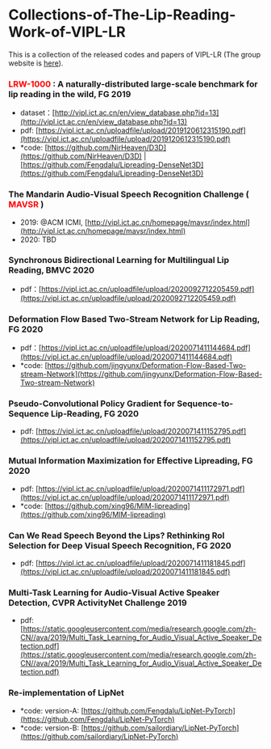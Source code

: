 # Collections-of-The-Lip-Reading-Work-of-VIPL-LR
This is a collection of the released codes and papers of VIPL-LR (The group website is [here](http://vipl.ict.ac.cn/en/team.php?id=9)).

### <font color=red> LRW-1000 </font>: A naturally-distributed large-scale benchmark for lip reading in the wild, FG 2019
  * dataset：[http://vipl.ict.ac.cn/en/view_database.php?id=13](http://vipl.ict.ac.cn/en/view_database.php?id=13)  
  * pdf: [https://vipl.ict.ac.cn/uploadfile/upload/2019120612315190.pdf](https://vipl.ict.ac.cn/uploadfile/upload/2019120612315190.pdf)  
  * \*code: [https://github.com/NirHeaven/D3D](https://github.com/NirHeaven/D3D)   | [https://github.com/Fengdalu/Lipreading-DenseNet3D](https://github.com/Fengdalu/Lipreading-DenseNet3D)  
### The Mandarin Audio-Visual Speech Recognition Challenge ( <font color=red> MAVSR </font>)
  * 2019: @ACM ICMI, [http://vipl.ict.ac.cn/homepage/mavsr/index.html](http://vipl.ict.ac.cn/homepage/mavsr/index.html)
  * 2020: TBD

### Synchronous Bidirectional Learning for Multilingual Lip Reading, BMVC 2020
  * pdf：[https://vipl.ict.ac.cn/uploadfile/upload/2020092712205459.pdf](https://vipl.ict.ac.cn/uploadfile/upload/2020092712205459.pdf)  

### Deformation Flow Based Two-Stream Network for Lip Reading, FG 2020
  * pdf：[https://vipl.ict.ac.cn/uploadfile/upload/2020071411144684.pdf](https://vipl.ict.ac.cn/uploadfile/upload/2020071411144684.pdf)  
  * \*code: [https://github.com/jingyunx/Deformation-Flow-Based-Two-stream-Network](https://github.com/jingyunx/Deformation-Flow-Based-Two-stream-Network)
  
### Pseudo-Convolutional Policy Gradient for Sequence-to-Sequence Lip-Reading, FG 2020
  * pdf: [https://vipl.ict.ac.cn/uploadfile/upload/2020071411152795.pdf](https://vipl.ict.ac.cn/uploadfile/upload/2020071411152795.pdf)
  
### Mutual Information Maximization for Effective Lipreading, FG 2020
  * pdf: [https://vipl.ict.ac.cn/uploadfile/upload/2020071411172971.pdf](https://vipl.ict.ac.cn/uploadfile/upload/2020071411172971.pdf)
  * \*code: [https://github.com/xing96/MIM-lipreading](https://github.com/xing96/MIM-lipreading)
  
### Can We Read Speech Beyond the Lips? Rethinking RoI Selection for Deep Visual Speech Recognition, FG 2020
  * pdf: [https://vipl.ict.ac.cn/uploadfile/upload/2020071411181845.pdf](https://vipl.ict.ac.cn/uploadfile/upload/2020071411181845.pdf)
  
### Multi-Task Learning for Audio-Visual Active Speaker Detection, CVPR ActivityNet Challenge 2019
  * pdf: [https://static.googleusercontent.com/media/research.google.com/zh-CN//ava/2019/Multi_Task_Learning_for_Audio_Visual_Active_Speaker_Detection.pdf](https://static.googleusercontent.com/media/research.google.com/zh-CN//ava/2019/Multi_Task_Learning_for_Audio_Visual_Active_Speaker_Detection.pdf)


### Re-implementation of LipNet
  * \*code: version-A: [https://github.com/Fengdalu/LipNet-PyTorch](https://github.com/Fengdalu/LipNet-PyTorch)
  * \*code: version-B: [https://github.com/sailordiary/LipNet-PyTorch](https://github.com/sailordiary/LipNet-PyTorch)
